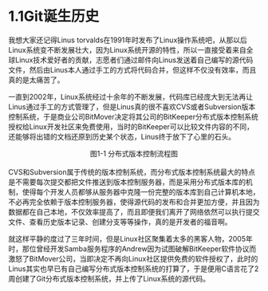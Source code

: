 # 1.1Git诞生历史
我想大家还记得Linus torvalds在1991年时发布了Linux操作系统吧，从那以后Linux系统变不断发展壮大，因为Linux系统开源的特性，所以一直接受着来自全球Linux技术爱好者的贡献，志愿者们通过邮件向Linus发送着自己编写的源代码文件，然后由Linus本人通过手工的方式将代码合并，但这样不仅没有效率，而且真的是太痛苦了。

一直到2002年，Linux系统经过十余年的不断发展，代码库已经庞大到无法再让Linus通过手工的方式管理了，但是Linus真的很不喜欢CVS或者Subversion版本控制系统，于是商业公司BitMover决定将其公司的BitKeeper分布式版本控制系统授权给Linux开发社区来免费使用，当时的BitKeeper可以比较文件内容的不同，还能够将出错的文档还原到历史某个状态，Linus终于放下了心里的石头。
<div style="text-align: center;">
<img alt="" src="http://image.xuliangwei.com/git-01.png-bjstack" /></div>
<div class="text" style=" text-align:center;">图1-1 分布式版本控制流程图</div> <br>
CVS和Subversion属于传统的版本控制系统，而分布式版本控制系统最大的特点是不需要每次提交都把文件推送到版本控制服务器，而是采用分布式版本库的机制，使得每个开发人员都够从服务器中克隆一份完整的版本库到自己计算机本地，不必再完全依赖于版本控制服务器，使得源代码的发布和合并更加方便，并且因为数据都在自己本地，不仅效率提高了，而且即便我们离开了网络依然可以执行提交文件、查看历史版本记录、创建分支等等操作，真的是开发者的福音啊。

就这样平静的度过了三年时间，但是Linux社区聚集着太多的黑客人物，2005年时，那位曾经开发Samba服务程序的Andrew因为试图破解BitKeeper软件协议而激怒了BitMover公司，当即决定不再向Linux社区提供免费的软件授权了，此时的Linus其实也早已有自己编写分布式版本控制系统的打算了，于是便用C语言花了2周创建了Git分布式版本控制系统，并上传了Linux系统的源代码。


